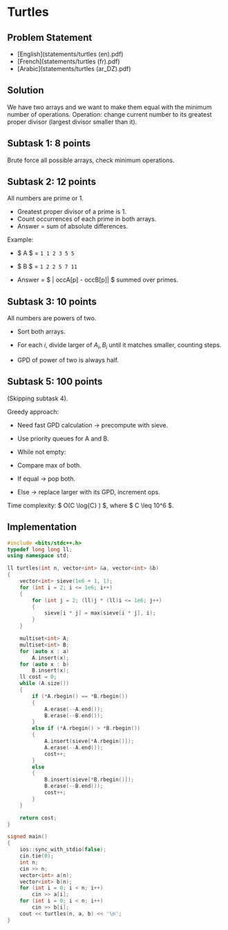 # Turtles

## Problem Statement
- [English](statements/turtles (en).pdf)
- [French](statements/turtles (fr).pdf)
- [Arabic](statements/turtles (ar_DZ).pdf)

## Solution

We have two arrays and we want to make them equal with the minimum
number of operations.
Operation: change current number to its greatest proper divisor (largest
divisor smaller than it).

## Subtask 1: 8 points

Brute force all possible arrays, check minimum operations.

## Subtask 2: 12 points

All numbers are prime or $1$.
- Greatest proper divisor of a prime is $1$.
- Count occurrences of each prime in both arrays.
- Answer = sum of absolute differences.

Example:

- $ A $ = `1 1 2 3 5 5`

- $ B $ = `1 2 2 5 7 11`

- Answer = $ | occA[p] - occB[p]| $ summed over primes.

## Subtask 3: 10 points

All numbers are powers of two.

- Sort both arrays.

- For each $i$, divide larger of $A_i, B_i$ until it matches smaller, counting steps.

- GPD of power of two is always half.

## Subtask 5: 100 points

(Skipping subtask 4).

Greedy approach: 
- Need fast GPD calculation → precompute with sieve.

- Use priority queues for A and B.

- While not empty:

- Compare max of both.

- If equal → pop both.

- Else → replace larger with its GPD, increment ops.

Time complexity: $ O(C \log{C} ) $, where $ C \leq 10^6 $.

## Implementation

```cpp
#include <bits/stdc++.h>
typedef long long ll;
using namespace std;

ll turtles(int n, vector<int> &a, vector<int> &b)
{
    vector<int> sieve(1e6 + 1, 1);
    for (int i = 2; i <= 1e6; i++)
    {
        for (int j = 2; (ll)j * (ll)i <= 1e6; j++)
        {
            sieve[i * j] = max(sieve[i * j], i);
        }
    }

    multiset<int> A;
    multiset<int> B;
    for (auto x : a)
        A.insert(x);
    for (auto x : b)
        B.insert(x);
    ll cost = 0;
    while (A.size())
    {
        if (*A.rbegin() == *B.rbegin())
        {
            A.erase(--A.end());
            B.erase(--B.end());
        }
        else if (*A.rbegin() > *B.rbegin())
        {
            A.insert(sieve[*A.rbegin()]);
            A.erase(--A.end());
            cost++;
        }
        else
        {
            B.insert(sieve[*B.rbegin()]);
            B.erase(--B.end());
            cost++;
        }
    }

    return cost;
}

signed main()
{
    ios::sync_with_stdio(false);
    cin.tie(0);
    int n;
    cin >> n;
    vector<int> a(n);
    vector<int> b(n);
    for (int i = 0; i < n; i++)
        cin >> a[i];
    for (int i = 0; i < n; i++)
        cin >> b[i];
    cout << turtles(n, a, b) << '\n';
}
```

